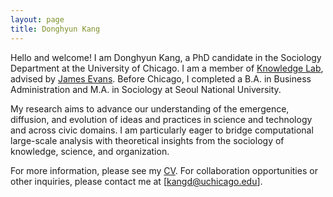 ```yaml
---
layout: page
title: Donghyun Kang
---
```


Hello and welcome! I am Donghyun Kang, a PhD candidate in the Sociology Department at the University of Chicago. I am a member of [Knowledge Lab](https://www.knowledgelab.org/), advised by [James Evans](https://sociology.uchicago.edu/directory/James-A-Evans). Before Chicago, I completed a B.A. in Business Administration and M.A. in Sociology at Seoul National University.

My research aims to advance our understanding of the emergence, diffusion, and evolution of ideas and practices in science and technology and across civic domains. I am particularly eager to bridge computational large-scale analysis with theoretical insights from the sociology of knowledge, science, and organization.

For more information, please see my [CV](https://github.com/nerdizzyz/nerdizzyz.github.io/blob/master/Donghyun_Kang_CV_Feb_2024.pdf). For collaboration opportunities or other inquiries, please contact me at [kangd@uchicago.edu].
